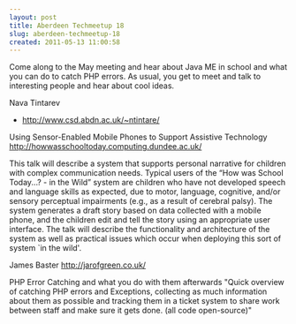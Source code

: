 ```yaml
---
layout: post
title: Aberdeen Techmeetup 18
slug: aberdeen-techmeetup-18
created: 2011-05-13 11:00:58
---
```


Come along to the May meeting and hear about Java ME in school and what you can do to catch PHP errors. As usual, you  get to meet and talk to interesting people and hear about cool ideas.

Nava Tintarev
- <a href="http://www.csd.abdn.ac.uk/~ntintare/">http://www.csd.abdn.ac.uk/~ntintare/</a>

Using Sensor-Enabled Mobile Phones to Support Assistive Technology
<a href="http://howwasschooltoday.computing.dundee.ac.uk/">http://howwasschooltoday.computing.dundee.ac.uk/</a>


This talk will describe a system that supports personal narrative for
children with complex communication needs. Typical users of the “How was
School Today...? - in the Wild” system are children who have not developed
speech and language skills as expected, due to motor, language, cognitive,
and/or sensory perceptual impairments (e.g., as a result of cerebral palsy).
The system generates a draft story based on data collected with a mobile
phone, and the children edit and tell the story using an appropriate user
interface. The talk will describe the functionality and architecture of the
system as well as practical issues which occur when deploying this sort of
system `in the wild'.


James Baster
<a href="http://jarofgreen.co.uk/ ">http://jarofgreen.co.uk/ </a>

PHP Error Catching and what you do with them afterwards
"Quick overview of catching PHP errors and Exceptions, collecting as much information about them as possible and tracking them in a ticket system to share work between staff and make sure it gets done. (all code open-source)"
